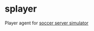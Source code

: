 # splayer

Player agent for [soccer server simulator](http://sourceforge.net/apps/mediawiki/sserver/index.php?title=Main_Page)

